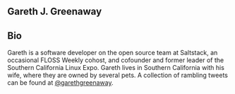 ## Gareth J. Greenaway

## Bio 

Gareth is a software developer on the open source team at Saltstack, an occasional FLOSS Weekly cohost, and cofounder and former leader of the Southern California Linux Expo. Gareth lives in Southern California with his wife, where they are owned by several pets.  A collection of rambling tweets can be found at [@garethgreenaway](https://twitter.com/garethgreenaway).

